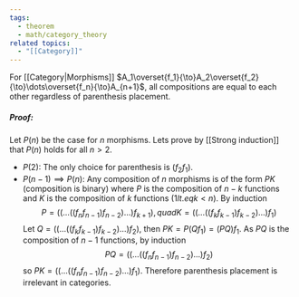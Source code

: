```yaml
---
tags:
  - theorem
  - math/category_theory
related topics:
  - "[[Category]]"
---
```

For [[Category|Morphisms]] $A_1\overset{f_1}{\to}A_2\overset{f_2}{\to}\dots\overset{f_n}{\to}A_{n+1}$, all compositions are equal to each other regardless of parenthesis placement.
##### Proof:
Let $P(n)$ be the case for $n$ morphisms. Lets prove by [[Strong induction]] that $P(n)$ holds for all $n>2$.
- $P(2)$:
	The only choice for parenthesis is $(f_2 f_1)$.
- $P(n-1)\implies P(n)$:
	Any composition of $n$ morphisms is of the form $PK$ (composition is binary) where $P$ is the composition of $n-k$ functions and $K$ is the composition of $k$ functions ($1 lt.eq k< n$). By induction$$
	P=((\dots((f_{n}f_{n-1})f_{n-2})\dots)f_{k+1}), quad K=((\dots((f_k f_{k-1})f_{k-2})\dots) f_1)
	$$Let $Q=((\dots((f_{k}f_{k-1})f_{k-2})\dots)f_{2})$, then $PK=P(Q f_1)= (PQ)f_1$. As $PQ$ is the composition of $n-1$ functions, by induction$$
		PQ = ((\dots((f_{n}f_{n-1})f_{n-2})\dots)f_{2})
	$$so $PK=((\dots((f_{n}f_{n-1})f_{n-2})\dots)f_{1})$.
Therefore parenthesis placement is irrelevant in categories.